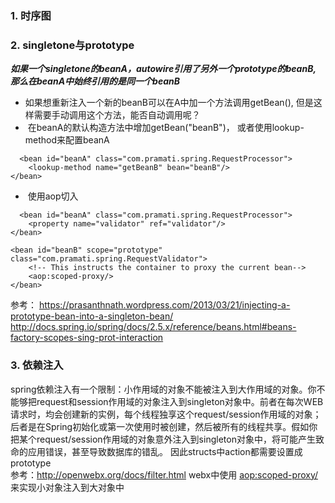 

### 1. 时序图  

### 2. singletone与prototype
***如果一个singletone的beanA，autowire引用了另外一个prototype的beanB, 那么在beanA中始终引用的是同一个beanB***

*  如果想重新注入一个新的beanB可以在A中加一个方法调用getBean(), 但是这样需要手动调用这个方法，能否自动调用呢？  
*  在beanA的默认构造方法中增加getBean("beanB")， 或者使用lookup-method来配置beanA 
``` 
  <bean id="beanA" class="com.pramati.spring.RequestProcessor">
    <lookup-method name="getBeanB" bean="beanB"/> 
</bean>
```
*  使用aop切入
```
  <bean id="beanA" class="com.pramati.spring.RequestProcessor">
    <property name="validator" ref="validator"/>
</bean>
 
<bean id="beanB" scope="prototype" class="com.pramati.spring.RequestValidator">
    <!-- This instructs the container to proxy the current bean-->
    <aop:scoped-proxy/>
</bean>
```

参考： https://prasanthnath.wordpress.com/2013/03/21/injecting-a-prototype-bean-into-a-singleton-bean/
http://docs.spring.io/spring/docs/2.5.x/reference/beans.html#beans-factory-scopes-sing-prot-interaction


### 3. 依赖注入
spring依赖注入有一个限制：小作用域的对象不能被注入到大作用域的对象。你不能够把request和session作用域的对象注入到singleton对象中。前者在每次WEB请求时，均会创建新的实例，每个线程独享这个request/session作用域的对象；后者是在Spring初始化或第一次使用时被创建，然后被所有的线程共享。假如你把某个request/session作用域的对象意外注入到singleton对象中，将可能产生致命的应用错误，甚至导致数据库的错乱。
因此structs中action都需要设置成prototype  
参考：http://openwebx.org/docs/filter.html
webx中使用 <aop:scoped-proxy/>来实现小对象注入到大对象中
